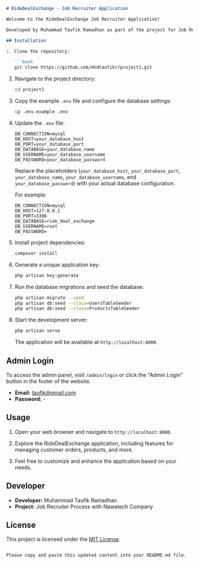 ```markdown
# RideDealExchange - Job Recruiter Application

Welcome to the RideDealExchange Job Recruiter Application!

Developed by Muhammad Taufik Ramadhan as part of the project for Job Recruiter Process with Nawatech Company.

## Installation

1. Clone the repository:

   ```bash
   git clone https://github.com/mhdtaufikr/project1.git
   ```

2. Navigate to the project directory:

   ```bash
   cd project1
   ```

3. Copy the example `.env` file and configure the database settings:

   ```bash
   cp .env.example .env
   ```

4. Update the `.env` file:

   ```
   DB_CONNECTION=mysql
   DB_HOST=your_database_host
   DB_PORT=your_database_port
   DB_DATABASE=your_database_name
   DB_USERNAME=your_database_username
   DB_PASSWORD=your_database_password
   ```

   Replace the placeholders (`your_database_host`, `your_database_port`, `your_database_name`, `your_database_username`, and `your_database_password`) with your actual database configuration.

   For example:

   ```
   DB_CONNECTION=mysql
   DB_HOST=127.0.0.1
   DB_PORT=3306
   DB_DATABASE=ride_deal_exchange
   DB_USERNAME=root
   DB_PASSWORD=
   ```

5. Install project dependencies:

   ```bash
   composer install
   ```

6. Generate a unique application key:

   ```bash
   php artisan key:generate
   ```

7. Run the database migrations and seed the database:

   ```bash
   php artisan migrate --seed
   php artisan db:seed --class=UsersTableSeeder
   php artisan db:seed --class=ProductsTableSeeder
   ```

8. Start the development server:

   ```bash
   php artisan serve
   ```

   The application will be available at `http://localhost:8000`.

## Admin Login

To access the admin panel, visit `/admin/login` or click the "Admin Login" button in the footer of the website.

- **Email:** taufik@gmail.com
- **Password:** -

## Usage

1. Open your web browser and navigate to `http://localhost:8000`.

2. Explore the RideDealExchange application, including features for managing customer orders, products, and more.

3. Feel free to customize and enhance the application based on your needs.

## Developer

- **Developer:** Muhammad Taufik Ramadhan
- **Project:** Job Recruiter Process with Nawatech Company

## License

This project is licensed under the [MIT License](LICENSE).
```

Please copy and paste this updated content into your README.md file.
